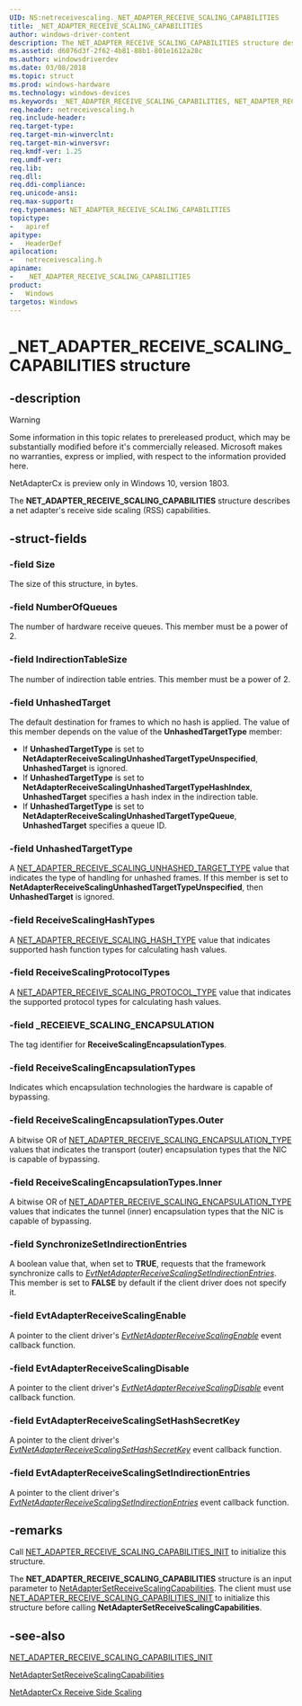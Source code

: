 ```yaml
---
UID: NS:netreceivescaling._NET_ADAPTER_RECEIVE_SCALING_CAPABILITIES
title: _NET_ADAPTER_RECEIVE_SCALING_CAPABILITIES
author: windows-driver-content
description: The NET_ADAPTER_RECEIVE_SCALING_CAPABILITIES structure describes a net adapter's receive side scaling (RSS) capabilities.
ms.assetid: d6076d3f-2f62-4b81-88b1-801e1612a28c
ms.author: windowsdriverdev
ms.date: 03/08/2018
ms.topic: struct
ms.prod: windows-hardware
ms.technology: windows-devices
ms.keywords: _NET_ADAPTER_RECEIVE_SCALING_CAPABILITIES, NET_ADAPTER_RECEIVE_SCALING_CAPABILITIES, 
req.header: netreceivescaling.h
req.include-header:
req.target-type:
req.target-min-winverclnt:
req.target-min-winversvr:
req.kmdf-ver: 1.25
req.umdf-ver:
req.lib:
req.dll:
req.ddi-compliance:
req.unicode-ansi:
req.max-support:
req.typenames: NET_ADAPTER_RECEIVE_SCALING_CAPABILITIES
topictype: 
-	apiref
apitype: 
-	HeaderDef
apilocation: 
-	netreceivescaling.h
apiname: 
-	_NET_ADAPTER_RECEIVE_SCALING_CAPABILITIES
product:
-	Windows
targetos: Windows
---
```


# _NET_ADAPTER_RECEIVE_SCALING_CAPABILITIES structure

## -description
> [!WARNING]
> Some information in this topic relates to prereleased product, which may be substantially modified before it's commercially released. Microsoft makes no warranties, express or implied, with respect to the information provided here.
>
> NetAdapterCx is preview only in Windows 10, version 1803.

The **NET_ADAPTER_RECEIVE_SCALING_CAPABILITIES** structure describes a net adapter's receive side scaling (RSS) capabilities.

## -struct-fields

### -field Size
The size of this structure, in bytes.

### -field NumberOfQueues
The number of hardware receive queues. This member must be a power of 2.

### -field IndirectionTableSize
The number of indirection table entries. This member must be a power of 2.

### -field UnhashedTarget
The default destination for frames to which no hash is applied. The value of this member depends on the value of the **UnhashedTargetType** member:

- If **UnhashedTargetType** is set to **NetAdapterReceiveScalingUnhashedTargetTypeUnspecified**, **UnhashedTarget** is ignored.
- If **UnhashedTargetType** is set to **NetAdapterReceiveScalingUnhashedTargetTypeHashIndex**, **UnhashedTarget** specifies a hash index in the indirection table.
- If **UnhashedTargetType** is set to **NetAdapterReceiveScalingUnhashedTargetTypeQueue**, **UnhashedTarget** specifies a queue ID.

### -field UnhashedTargetType
A [NET_ADAPTER_RECEIVE_SCALING_UNHASHED_TARGET_TYPE](ne-netreceivescaling-_net_adapter_receive_scaling_unhashed_target_type.md) value that indicates the type of handling for unhashed frames. If this member is set to **NetAdapterReceiveScalingUnhashedTargetTypeUnspecified**, then **UnhashedTarget** is ignored.

### -field ReceiveScalingHashTypes
A [NET_ADAPTER_RECEIVE_SCALING_HASH_TYPE](ne-netreceivescaling-_net_adapter_receive_scaling_hash_type.md) value that indicates supported hash function types for calculating hash values.

### -field ReceiveScalingProtocolTypes
A [NET_ADAPTER_RECEIVE_SCALING_PROTOCOL_TYPE](ne-netreceivescaling-_net_adapter_receive_scaling_protocol_type.md) value that indicates the supported protocol types for calculating hash values.

### -field _RECEIEVE_SCALING_ENCAPSULATION
The tag identifier for **ReceiveScalingEncapsulationTypes**.

### -field ReceiveScalingEncapsulationTypes
Indicates which encapsulation technologies the hardware is capable of bypassing.
 
### -field ReceiveScalingEncapsulationTypes.Outer
A bitwise OR of [NET_ADAPTER_RECEIVE_SCALING_ENCAPSULATION_TYPE](ne-netreceivescaling-_net_adapter_receive_scaling_encapsulation_type.md) values that indicates the transport (outer) encapsulation types that the NIC is capable of bypassing.
 
### -field ReceiveScalingEncapsulationTypes.Inner
A bitwise OR of [NET_ADAPTER_RECEIVE_SCALING_ENCAPSULATION_TYPE](ne-netreceivescaling-_net_adapter_receive_scaling_encapsulation_type.md) values that indicates the tunnel (inner) encapsulation types that the NIC is capable of bypassing.
 
### -field SynchronizeSetIndirectionEntries
A boolean value that, when set to **TRUE**, requests that the framework synchronize calls to *[EvtNetAdapterReceiveScalingSetIndirectionEntries](nc-netreceivescaling-evt_net_adapter_receive_scaling_set_indirection_entries.md)*. This member is set to **FALSE** by default if the client driver does not specify it.

### -field EvtAdapterReceiveScalingEnable
A pointer to the client driver's *[EvtNetAdapterReceiveScalingEnable](nc-netreceivescaling-evt_net_adapter_receive_scaling_enable.md)* event callback function.
 
### -field EvtAdapterReceiveScalingDisable
A pointer to the client driver's *[EvtNetAdapterReceiveScalingDisable](nc-netreceivescaling-evt_net_adapter_receive_scaling_disable.md)* event callback function.
 
### -field EvtAdapterReceiveScalingSetHashSecretKey
A pointer to the client driver's *[EvtNetAdapterReceiveScalingSetHashSecretKey](nc-netreceivescaling-evt_net_adapter_receive_scaling_set_hash_secret_key.md)* event callback function.
 
### -field EvtAdapterReceiveScalingSetIndirectionEntries
A pointer to the client driver's *[EvtNetAdapterReceiveScalingSetIndirectionEntries](nc-netreceivescaling-evt_net_adapter_receive_scaling_set_indirection_entries.md)* event callback function.

## -remarks
Call [NET_ADAPTER_RECEIVE_SCALING_CAPABILITIES_INIT](nf-netreceivescaling-net_adapter_receive_scaling_capabilities_init.md) to initialize this structure.

The **NET_ADAPTER_RECEIVE_SCALING_CAPABILITIES** structure is an input parameter to [NetAdapterSetReceiveScalingCapabilities](nf-netreceivescaling-netadaptersetreceivescalingcapabilities.md). The client must use [NET_ADAPTER_RECEIVE_SCALING_CAPABILITIES_INIT](nf-netreceivescaling-net_adapter_receive_scaling_capabilities_init.md) to initialize this structure before calling **NetAdapterSetReceiveScalingCapabilities**.



## -see-also
[NET_ADAPTER_RECEIVE_SCALING_CAPABILITIES_INIT](nf-netreceivescaling-net_adapter_receive_scaling_capabilities_init.md)

[NetAdapterSetReceiveScalingCapabilities](nf-netreceivescaling-netadaptersetreceivescalingcapabilities.md)

[NetAdapterCx Receive Side Scaling](https://docs.microsoft.com/windows-hardware/drivers/netcx/netadaptercx-receive-side-scaling-rss-)